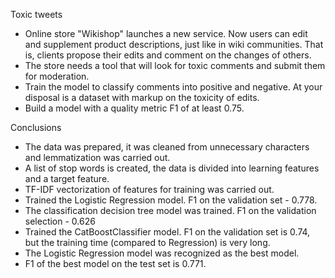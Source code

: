 Toxic tweets

- Online store "Wikishop" launches a new service. Now users can edit and supplement product descriptions, just like in wiki communities. That is, clients propose their edits and comment on the changes of others. 
- The store needs a tool that will look for toxic comments and submit them for moderation.
- Train the model to classify comments into positive and negative. At your disposal is a dataset with markup on the toxicity of edits.
- Build a model with a quality metric F1 of at least 0.75.

Conclusions

- The data was prepared, it was cleaned from unnecessary characters and lemmatization was carried out.
- A list of stop words is created, the data is divided into learning features and a target feature.
- TF-IDF vectorization of features for training was carried out.
- Trained the Logistic Regression model. F1 on the validation set - 0.778.
- The classification decision tree model was trained. F1 on the validation selection - 0.626
- Trained the CatBoostClassifier model. F1 on the validation set is 0.74, but the training time (compared to Regression) is very long.
- The Logistic Regression model was recognized as the best model.
- F1 of the best model on the test set is 0.771.
